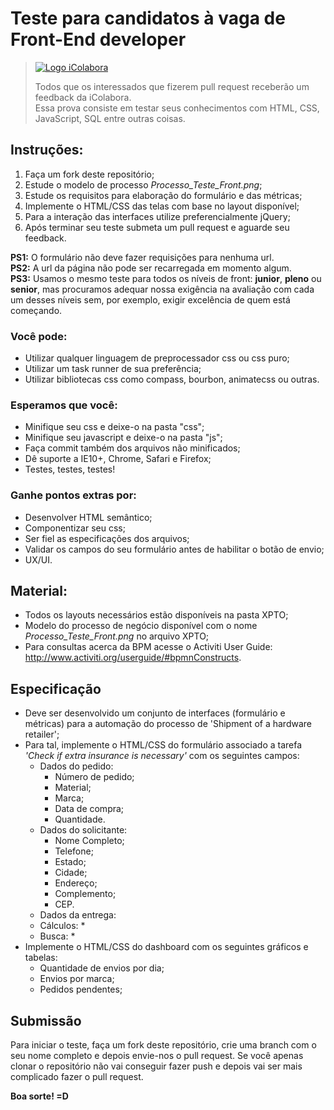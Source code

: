 # Teste para candidatos à vaga de Front-End developer
> [![Logo iColabora](http://www.icolabora.com.br/vagas/imgs/icolabora.png)](https://www.icolabora.com.br/vagas)
>
> Todos que os interessados que fizerem pull request receberão um feedback da iColabora.<br>
> Essa prova consiste em testar seus conhecimentos com HTML, CSS, JavaScript, SQL entre outras coisas.

## Instruções:

1. Faça um fork deste repositório;
2. Estude o modelo de processo <i>Processo_Teste_Front.png</i>;
3. Estude os requisitos para elaboração do formulário e das métricas;
3. Implemente o HTML/CSS das telas com base no layout disponível;
4. Para a interação das interfaces utilize preferencialmente jQuery;
5. Após terminar seu teste submeta um pull request e aguarde seu feedback.


**PS1:** O formulário não deve fazer requisições para nenhuma url.<br>
**PS2:** A url da página não pode ser recarregada em momento algum.<br>
**PS3:** Usamos o mesmo teste para todos os níveis de front: **junior**, **pleno** ou **senior**, mas procuramos adequar nossa exigência na avaliação com cada um desses níveis sem, por exemplo, exigir excelência de quem está começando.

### Você pode:

* Utilizar qualquer linguagem de preprocessador css ou css puro;
* Utilizar um task runner de sua preferência;
* Utilizar bibliotecas css como compass, bourbon, animatecss ou outras.

### Esperamos que você:

* Minifique seu css e deixe-o na pasta "css";
* Minifique seu javascript e deixe-o na pasta "js";
* Faça commit também dos arquivos não minificados;
* Dê suporte a IE10+, Chrome, Safari e Firefox;
* Testes, testes, testes!

### Ganhe pontos extras por:

* Desenvolver HTML semântico;
* Componentizar seu css;
* Ser fiel as especificações dos arquivos;
* Validar os campos do seu formulário antes de habilitar o botão de envio;
* UX/UI.

## Material:

* Todos os layouts necessários estão disponíveis na pasta XPTO;
* Modelo do processo de negócio disponível com o nome <i>Processo_Teste_Front.png</i> no arquivo XPTO;
* Para consultas acerca da BPM acesse o Activiti User Guide: http://www.activiti.org/userguide/#bpmnConstructs.

## Especificação

* Deve ser desenvolvido um conjunto de interfaces (formulário e métricas) para a automação do processo de 'Shipment of a hardware retailer';
* Para tal, implemente o HTML/CSS do formulário associado a tarefa <i>'Check if extra insurance is necessary'</i> com os seguintes campos:
  * Dados do pedido:
    * Número de pedido;
    * Material;
    * Marca;
    * Data de compra;
    * Quantidade.
  * Dados do solicitante:
    * Nome Completo;
    * Telefone;
    * Estado;
    * Cidade;
    * Endereço;
    * Complemento;
    * CEP.
  * Dados da entrega:
  * Cálculos:
    * 
  * Busca:
    * 
* Implemente o HTML/CSS do dashboard com os seguintes gráficos e tabelas:
  * Quantidade de envios por dia;
  * Envios por marca;
  * Pedidos pendentes;

## Submissão

Para iniciar o teste, faça um fork deste repositório, crie uma branch com o seu nome completo e depois envie-nos o pull request.
Se você apenas clonar o repositório não vai conseguir fazer push e depois vai ser mais complicado fazer o pull request.

**Boa sorte! =D**
